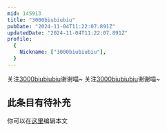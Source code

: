 ```yaml
---
mid: 145913
title: "3000biubiubiu"
pubDate: "2024-11-04T11:22:07.891Z"
updatedDate: "2024-11-04T11:22:07.891Z"
profile:
  {
    Nickname: ["3000biubiubiu"],
  }
---
```


关注[3000biubiubiu](https://space.bilibili.com/145913)谢谢喵~ 关注[3000biubiubiu](https://space.bilibili.com/145913)谢谢喵~

## 此条目有待补充
你可以在[这里](https://github.com/Yuhanawa/VTuber.ICU-Content/edit/master/v/3000biubiubiu/index.md)编辑本文
